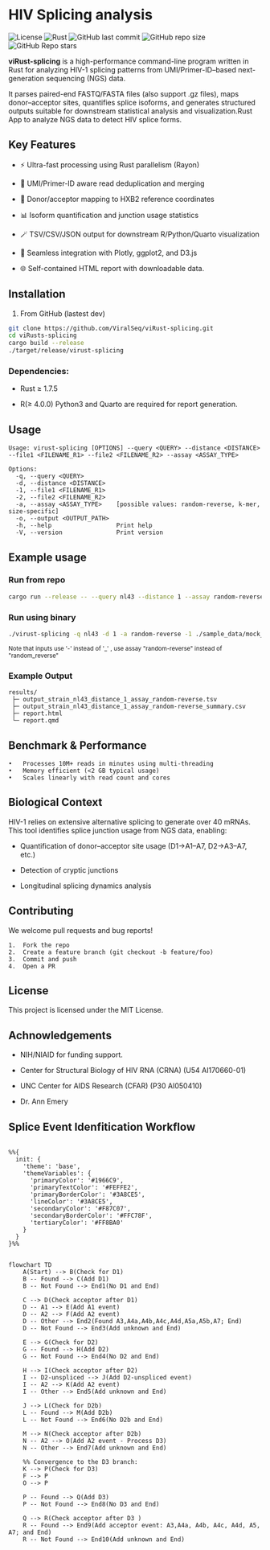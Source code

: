 # HIV Splicing analysis

![License](https://img.shields.io/badge/license-MIT-green)
![Rust](https://img.shields.io/badge/language-Rust-orange)
![GitHub last commit](https://img.shields.io/github/last-commit/ViralSeq/viRust-splicing)
![GitHub repo size](https://img.shields.io/github/repo-size/ViralSeq/viRust-splicing)
![GitHub Repo stars](https://img.shields.io/github/stars/ViralSeq/viRust-splicing?style=social)

**viRust-splicing** is a high-performance command-line program written in Rust for analyzing HIV-1 splicing patterns from UMI/Primer-ID–based next-generation sequencing (NGS) data.

It parses paired-end FASTQ/FASTA files (also support .gz files), maps donor–acceptor sites, quantifies splice isoforms, and generates structured outputs suitable for downstream statistical analysis and visualization.Rust App to analyze NGS data to detect HIV splice forms.

## Key Features

- ⚡ Ultra-fast processing using Rust parallelism (Rayon)

- 🧬 UMI/Primer-ID aware read deduplication and merging

- 🧭 Donor/acceptor mapping to HXB2 reference coordinates

- 📊 Isoform quantification and junction usage statistics

- 🪄 TSV/CSV/JSON output for downstream R/Python/Quarto visualization

- 🧰 Seamless integration with Plotly, ggplot2, and D3.js

- 🌐 Self-contained HTML report with downloadable data.

## Installation

1. From GitHub (lastest dev)

```bash
git clone https://github.com/ViralSeq/viRust-splicing.git
cd viRusts-splicing
cargo build --release
./target/release/virust-splicing
```

### Dependencies:

- Rust ≥ 1.7.5

- R(≥ 4.0.0) Python3 and Quarto are required for report generation.

## Usage

```
Usage: virust-splicing [OPTIONS] --query <QUERY> --distance <DISTANCE> --file1 <FILENAME_R1> --file2 <FILENAME_R2> --assay <ASSAY_TYPE>

Options:
  -q, --query <QUERY>
  -d, --distance <DISTANCE>
  -1, --file1 <FILENAME_R1>
  -2, --file2 <FILENAME_R2>
  -a, --assay <ASSAY_TYPE>    [possible values: random-reverse, k-mer, size-specific]
  -o, --output <OUTPUT_PATH>
  -h, --help                  Print help
  -V, --version               Print version

```

## Example usage

### Run from repo

```bash
cargo run --release -- --query nl43 --distance 1 --assay random-reverse --file1 ./sample_data/mock_data_r1.fasta.gz --file2 ./sample_data/mock_data_r2.fasta.gz -o ./
```

### Run using binary

```bash
./virust-splicing -q nl43 -d 1 -a random-reverse -1 ./sample_data/mock_data_r1.fasta.gz -2 ./sample_data/mock_data_r2.fasta.gz -o ./
```

<small>Note that inputs use '-' instead of '\_' , use assay "random-reverse" instead of "random_reverse"</small>

### Example Output

```
results/
 ├─ output_strain_nl43_distance_1_assay_random-reverse.tsv
 ├─ output_strain_nl43_distance_1_assay_random-reverse_summary.csv
 ├─ report.html
 └─ report.qmd
```

## Benchmark & Performance

    •	Processes 10M+ reads in minutes using multi-threading
    •	Memory efficient (<2 GB typical usage)
    •	Scales linearly with read count and cores

## Biological Context

HIV-1 relies on extensive alternative splicing to generate over 40 mRNAs. This tool identifies splice junction usage from NGS data, enabling:

- Quantification of donor–acceptor site usage (D1→A1–A7, D2→A3–A7, etc.)

- Detection of cryptic junctions

- Longitudinal splicing dynamics analysis

## Contributing

We welcome pull requests and bug reports!

    1.	Fork the repo
    2.	Create a feature branch (git checkout -b feature/foo)
    3.	Commit and push
    4.	Open a PR

## License

This project is licensed under the MIT License.

## Achnowledgements

- NIH/NIAID for funding support.

- Center for Structural Biology of HIV RNA (CRNA) (U54 AI170660-01)

- UNC Center for AIDS Research (CFAR) (P30 AI050410)

- Dr. Ann Emery

## Splice Event Idenfitication Workflow

```mermaid

%%{
  init: {
    'theme': 'base',
    'themeVariables': {
      'primaryColor': '#1966C9',
      'primaryTextColor': '#FEFFE2',
      'primaryBorderColor': '#3A8CE5',
      'lineColor': '#3A8CE5',
      'secondaryColor': '#F87C07',
      'secondaryBorderColor': '#FFC78F',
      'tertiaryColor': '#FF8BA0'
    }
  }
}%%


flowchart TD
    A(Start) --> B(Check for D1)
    B -- Found --> C(Add D1)
    B -- Not Found --> End1(No D1 and End)

    C --> D(Check acceptor after D1)
    D -- A1 --> E(Add A1 event)
    D -- A2 --> F(Add A2 event)
    D -- Other --> End2(Found A3,A4a,A4b,A4c,A4d,A5a,A5b,A7; End)
    D -- Not Found --> End3(Add unknown and End)

    E --> G(Check for D2)
    G -- Found --> H(Add D2)
    G -- Not Found --> End4(No D2 and End)

    H --> I(Check acceptor after D2)
    I -- D2-unspliced --> J(Add D2-unspliced event)
    I -- A2 --> K(Add A2 event)
    I -- Other --> End5(Add unknown and End)

    J --> L(Check for D2b)
    L -- Found --> M(Add D2b)
    L -- Not Found --> End6(No D2b and End)

    M --> N(Check acceptor after D2b)
    N -- A2 --> O(Add A2 event - Process D3)
    N -- Other --> End7(Add unknown and End)

    %% Convergence to the D3 branch:
    K --> P(Check for D3)
    F --> P
    O --> P

    P -- Found --> Q(Add D3)
    P -- Not Found --> End8(No D3 and End)

    Q --> R(Check acceptor after D3 )
    R -- Found --> End9(Add acceptor event: A3,A4a, A4b, A4c, A4d, A5, A7; and End)
    R -- Not Found --> End10(Add unknown and End)


```
